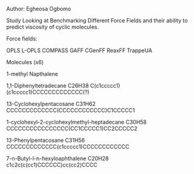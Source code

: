 Author: Egheosa Ogbomo

Study Looking at Benchmarking Different Force Fields and their ability to predict viscosity 
of cyclic molecules. 

Force fields:

OPLS
L-OPLS
COMPASS
GAFF
CGenFF
ReaxFF
TrappeUA

Molecules (x6)

1-methyl Napthalene 

1,1-Diphenyltetradecane C26H38 C(c1ccccc1)(c1ccccc1)CCCCCCCCCCCCC(?)

13-Cyclohexylpentacosane C31H62 CCCCCCCCCCCCC(CCCCCCCCCCCC)C1CCCCC1

1-cyclohexyl-2-cyclohexylmethyl-heptadecane C30H58 CCCCCCCCCCCCCCCC(CC1CCCCC1)CC2CCCCC2

13-Phenylpentacosane C31H56 CCCCCCCCCCCCC(c1ccccc1)CCCCCCCCCCCC

7-n-Butyl-l-n-hexyloaphthalene C20H28 c1c2c(c(cc1)CCCCCC)cc(cc2)CCCC
